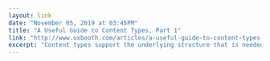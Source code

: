 ```yaml
---
layout: link 
date: "November 05, 2019 at 03:45PM"
title: "A Useful Guide to Content Types, Part 1"
link: "http://www.uxbooth.com/articles/a-useful-guide-to-content-types-part-1/"
excerpt: "Content types support the underlying structure that is needed to make content reusable. All content types have attributes, or properties. Each property has a name and datatype."
---
```


